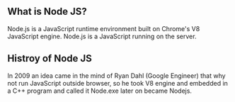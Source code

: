 ## What is Node JS?
Node.js is a JavaScript runtime environment built on Chrome's V8 JavaScript engine.
Node.js is a JavaScript running on the server.

## Histroy of Node JS
In 2009 an idea came in the mind of Ryan Dahl (Google Engineer) that why not run JavaScript outside browser, so he took V8 engine and embedded in a C++ program and called it Node.exe later on became Nodejs.